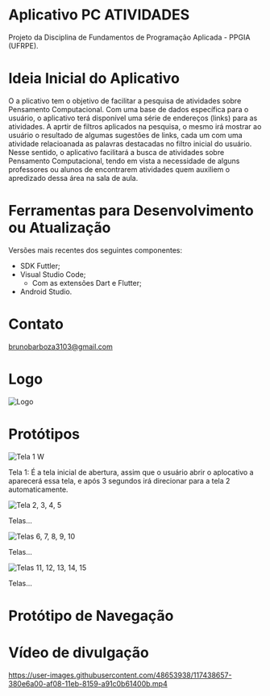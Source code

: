 # Aplicativo PC ATIVIDADES
Projeto da Disciplina de Fundamentos de Programação Aplicada - PPGIA (UFRPE).

# Ideia Inicial do Aplicativo
O a plicativo tem o objetivo de facilitar a pesquisa de atividades sobre Pensamento Computacional. Com uma base de dados específica para o usuário, o aplicativo terá disponível uma série de endereços (links) para as atividades. A aprtir de filtros aplicados na pesquisa, o mesmo irá mostrar ao usuário o resultado de algumas sugestões de links, cada um com uma atividade relacioanada as palavras destacadas no filtro inicial do usuário. Nesse sentido, o aplicativo facilitará a busca de atividades sobre Pensamento Computacional, tendo em vista a necessidade de alguns professores ou alunos de encontrarem atividades quem auxiliem o apredizado dessa área na sala de aula. 

# Ferramentas para Desenvolvimento ou Atualização
Versões mais recentes dos seguintes componentes:
- SDK Futtler;
- Visual Studio Code;
    - Com as extensões Dart e Flutter;
- Android Studio.

# Contato
brunobarboza3103@gmail.com

# Logo

![Logo](https://user-images.githubusercontent.com/48653938/114325745-120fc880-9b08-11eb-8974-e0a137c2e021.png)

# Protótipos

![Tela 1 W](https://user-images.githubusercontent.com/48653938/122934445-ea2db400-d345-11eb-9850-dd5e600df27e.png)


Tela 1: É a tela inicial de abertura, assim que o usuário abrir o aplocativo a aparecerá essa tela, e após 3 segundos irá direcionar para a tela 2 automaticamente.


![Tela 2, 3, 4, 5](https://user-images.githubusercontent.com/48653938/122934562-02053800-d346-11eb-8634-548c92ae70b9.jpg)

Telas...

![Telas 6, 7, 8, 9, 10](https://user-images.githubusercontent.com/48653938/122934641-177a6200-d346-11eb-8220-81414a330f09.jpg)

Telas...

![Telas 11, 12, 13, 14, 15](https://user-images.githubusercontent.com/48653938/122934698-23662400-d346-11eb-9e9d-387390160e01.jpg)


Telas...



# Protótipo de Navegação


# Vídeo de divulgação

https://user-images.githubusercontent.com/48653938/117438657-380e6a00-af08-11eb-8159-a91c0b61400b.mp4






